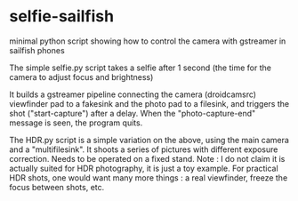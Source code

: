 # selfie-sailfish
minimal python script showing how to control the camera with gstreamer in sailfish phones

The simple selfie.py script takes a selfie after 1 second (the time for the camera to adjust focus and brightness)

It builds a gstreamer pipeline connecting the camera (droidcamsrc) viewfinder pad to a fakesink and the photo pad to a filesink, and triggers the shot ("start-capture") after a delay. When the "photo-capture-end" message is seen, the program quits.

The HDR.py script is a simple variation on the above, using the main camera and a "multifilesink". It shoots a series of pictures with different exposure correction. Needs to be operated on a fixed stand. Note : I do not claim it is actually suited for HDR photography, it is just a toy example. For practical HDR shots, one would want many more things : a real viewfinder, freeze the focus between shots, etc.
